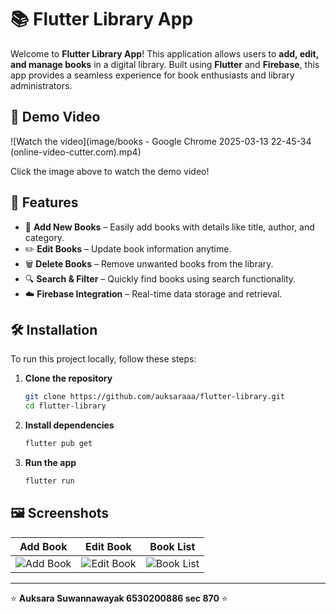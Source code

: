 # 📚 Flutter Library App

Welcome to **Flutter Library App**! This application allows users to **add, edit, and manage books** in a digital library. Built using **Flutter** and **Firebase**, this app provides a seamless experience for book enthusiasts and library administrators.

## 🎥 Demo Video
![Watch the video](image/books - Google Chrome 2025-03-13 22-45-34 (online-video-cutter.com).mp4)

Click the image above to watch the demo video!

## 🚀 Features
- 📖 **Add New Books** – Easily add books with details like title, author, and category.
- ✏️ **Edit Books** – Update book information anytime.
- 🗑️ **Delete Books** – Remove unwanted books from the library.
- 🔍 **Search & Filter** – Quickly find books using search functionality.
- ☁️ **Firebase Integration** – Real-time data storage and retrieval.

## 🛠️ Installation
To run this project locally, follow these steps:

1. **Clone the repository**
   ```sh
   git clone https://github.com/auksaraaa/flutter-library.git
   cd flutter-library
   ```

2. **Install dependencies**
   ```sh
   flutter pub get
   ```

3. **Run the app**
   ```sh
   flutter run
   ```

## 🖼 Screenshots
| Add Book | Edit Book | Book List |
|----------|----------|-----------|
| ![Add Book](screenshots/add_book.png) | ![Edit Book](screenshots/edit_book.png) | ![Book List](screenshots/book_list.png) |



---
⭐ **Auksara Suwannawayak 6530200886 sec 870** ⭐
